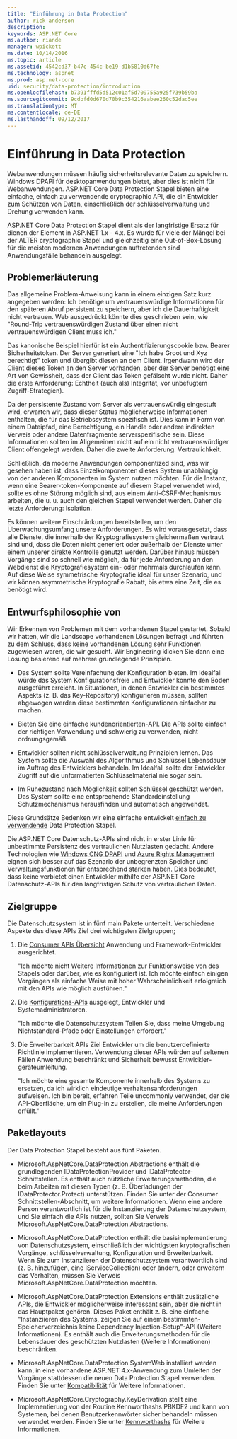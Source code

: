 ```yaml
---
title: "Einführung in Data Protection"
author: rick-anderson
description: 
keywords: ASP.NET Core
ms.author: riande
manager: wpickett
ms.date: 10/14/2016
ms.topic: article
ms.assetid: 4542cd37-b47c-454c-be19-d1b5810d67fe
ms.technology: aspnet
ms.prod: asp.net-core
uid: security/data-protection/introduction
ms.openlocfilehash: b7391fffd5d512c01af5d709755a925f739b59ba
ms.sourcegitcommit: 9cdbfd0d670d70b9c354216aabee260c52dad5ee
ms.translationtype: MT
ms.contentlocale: de-DE
ms.lasthandoff: 09/12/2017
---
```

# <a name="introduction-to-data-protection"></a>Einführung in Data Protection

Webanwendungen müssen häufig sicherheitsrelevante Daten zu speichern. Windows DPAPI für desktopanwendungen bietet, aber dies ist nicht für Webanwendungen. ASP.NET Core Data Protection Stapel bieten eine einfache, einfach zu verwendende cryptographic API, die ein Entwickler zum Schützen von Daten, einschließlich der schlüsselverwaltung und Drehung verwenden kann.

ASP.NET Core Data Protection Stapel dient als der langfristige Ersatz für dienen der <machineKey> Element in ASP.NET 1.x - 4.x. Es wurde für viele der Mängel bei der ALTER cryptographic Stapel und gleichzeitig eine Out-of-Box-Lösung für die meisten modernen Anwendungen auftretenden sind Anwendungsfälle behandeln ausgelegt.

## <a name="problem-statement"></a>Problemerläuterung

Das allgemeine Problem-Anweisung kann in einem einzigen Satz kurz angegeben werden: Ich benötige um vertrauenswürdige Informationen für den späteren Abruf persistent zu speichern, aber ich die Dauerhaftigkeit nicht vertrauen. Web ausgedrückt könnte dies geschrieben sein, wie "Round-Trip vertrauenswürdigen Zustand über einen nicht vertrauenswürdigen Client muss ich."

Das kanonische Beispiel hierfür ist ein Authentifizierungscookie bzw. Bearer Sicherheitstoken. Der Server generiert eine "Ich habe Groot und Xyz berechtigt" token und übergibt diesen an dem Client. Irgendwann wird der Client dieses Token an den Server vorhanden, aber der Server benötigt eine Art von Gewissheit, dass der Client das Token gefälscht wurde nicht. Daher die erste Anforderung: Echtheit (auch als) Integrität, vor unbefugtem Zugriff-Strategien).

Da der persistente Zustand vom Server als vertrauenswürdig eingestuft wird, erwarten wir, dass dieser Status möglicherweise Informationen enthalten, die für das Betriebssystem spezifisch ist. Dies kann in Form von einem Dateipfad, eine Berechtigung, ein Handle oder andere indirekten Verweis oder andere Datenfragmente serverspezifische sein. Diese Informationen sollten im Allgemeinen nicht auf ein nicht vertrauenswürdiger Client offengelegt werden. Daher die zweite Anforderung: Vertraulichkeit.

Schließlich, da moderne Anwendungen componentized sind, was wir gesehen haben ist, dass Einzelkomponenten dieses System unabhängig von der anderen Komponenten im System nutzen möchten. Für die Instanz, wenn eine Bearer-token-Komponente auf diesem Stapel verwendet wird, sollte es ohne Störung möglich sind, aus einem Anti-CSRF-Mechanismus arbeiten, die u. u. auch den gleichen Stapel verwendet werden. Daher die letzte Anforderung: Isolation.

Es können weitere Einschränkungen bereitstellen, um den Überwachungsumfang unsere Anforderungen. Es wird vorausgesetzt, dass alle Dienste, die innerhalb der Kryptografiesystem gleichermaßen vertraut sind und, dass die Daten nicht generiert oder außerhalb der Dienste unter einem unserer direkte Kontrolle genutzt werden. Darüber hinaus müssen Vorgänge sind so schnell wie möglich, da für jede Anforderung an den Webdienst die Kryptografiesystem ein- oder mehrmals durchlaufen kann. Auf diese Weise symmetrische Kryptografie ideal für unser Szenario, und wir können asymmetrische Kryptografie Rabatt, bis etwa eine Zeit, die es benötigt wird.

## <a name="design-philosophy"></a>Entwurfsphilosophie von

Wir Erkennen von Problemen mit dem vorhandenen Stapel gestartet. Sobald wir hatten, wir die Landscape vorhandenen Lösungen befragt und führten zu dem Schluss, dass keine vorhandenen Lösung sehr Funktionen zugewiesen waren, die wir gesucht. Wir Engineering klicken Sie dann eine Lösung basierend auf mehrere grundlegende Prinzipien.

* Das System sollte Vereinfachung der Konfiguration bieten. Im Idealfall würde das System Konfigurationsfreie und Entwickler konnte den Boden ausgeführt erreicht. In Situationen, in denen Entwickler ein bestimmtes Aspekts (z. B. das Key-Repository) konfigurieren müssen, sollten abgewogen werden diese bestimmten Konfigurationen einfacher zu machen.

* Bieten Sie eine einfache kundenorientierten-API. Die APIs sollte einfach der richtigen Verwendung und schwierig zu verwenden, nicht ordnungsgemäß.

* Entwickler sollten nicht schlüsselverwaltung Prinzipien lernen. Das System sollte die Auswahl des Algorithmus und Schlüssel Lebensdauer im Auftrag des Entwicklers behandeln. Im Idealfall sollte der Entwickler Zugriff auf die unformatierten Schlüsselmaterial nie sogar sein.

* Im Ruhezustand nach Möglichkeit sollten Schlüssel geschützt werden. Das System sollte eine entsprechende Standardeinstellung Schutzmechanismus herausfinden und automatisch angewendet.

Diese Grundsätze Bedenken wir eine einfache entwickelt [einfach zu verwendende](using-data-protection.md) Data Protection Stapel.

Die ASP.NET Core Datenschutz-APIs sind nicht in erster Linie für unbestimmte Persistenz des vertraulichen Nutzlasten gedacht. Andere Technologien wie [Windows CNG DPAPI](https://msdn.microsoft.com/library/windows/desktop/hh706794%28v=vs.85%29.aspx) und [Azure Rights Management](https://docs.microsoft.com/rights-management/) eignen sich besser auf das Szenario der unbegrenzten Speicher und Verwaltungsfunktionen für entsprechend starken haben. Dies bedeutet, dass keine verbietet einen Entwickler mithilfe der ASP.NET Core Datenschutz-APIs für den langfristigen Schutz von vertraulichen Daten.

## <a name="audience"></a>Zielgruppe

Die Datenschutzsystem ist in fünf main Pakete unterteilt. Verschiedene Aspekte des diese APIs Ziel drei wichtigsten Zielgruppen;

1. Die [Consumer APIs Übersicht](consumer-apis/overview.md) Anwendung und Framework-Entwickler ausgerichtet.

   "Ich möchte nicht Weitere Informationen zur Funktionsweise von des Stapels oder darüber, wie es konfiguriert ist. Ich möchte einfach einigen Vorgängen als einfache Weise mit hoher Wahrscheinlichkeit erfolgreich mit den APIs wie möglich ausführen."

2. Die [Konfigurations-APIs](configuration/overview.md) ausgelegt, Entwickler und Systemadministratoren.

   "Ich möchte die Datenschutzsystem Teilen Sie, dass meine Umgebung Nichtstandard-Pfade oder Einstellungen erfordert."

3. Die Erweiterbarkeit APIs Ziel Entwickler um die benutzerdefinierte Richtlinie implementieren. Verwendung dieser APIs würden auf seltenen Fällen Anwendung beschränkt und Sicherheit bewusst Entwickler-geräteumleitung.

   "Ich möchte eine gesamte Komponente innerhalb des Systems zu ersetzen, da ich wirklich eindeutige verhaltensanforderungen aufweisen. Ich bin bereit, erfahren Teile uncommonly verwendet, der die API-Oberfläche, um ein Plug-in zu erstellen, die meine Anforderungen erfüllt."

## <a name="package-layout"></a>Paketlayouts

Der Data Protection Stapel besteht aus fünf Paketen.

* Microsoft.AspNetCore.DataProtection.Abstractions enthält die grundlegenden IDataProtectionProvider und IDataProtector-Schnittstellen. Es enthält auch nützliche Erweiterungsmethoden, die beim Arbeiten mit diesen Typen (z. B. Überladungen der IDataProtector.Protect) unterstützen. Finden Sie unter der Consumer Schnittstellen-Abschnitt, um weitere Informationen. Wenn eine andere Person verantwortlich ist für die Instanziierung der Datenschutzsystem, und Sie einfach die APIs nutzen, sollten Sie Verweis Microsoft.AspNetCore.DataProtection.Abstractions.

* Microsoft.AspNetCore.DataProtection enthält die basisimplementierung von Datenschutzsystem, einschließlich der wichtigsten kryptografischen Vorgänge, schlüsselverwaltung, Konfiguration und Erweiterbarkeit. Wenn Sie zum Instanziieren der Datenschutzsystem verantwortlich sind (z. B. hinzufügen, eine IServiceCollection) oder ändern, oder erweitern das Verhalten, müssen Sie Verweis Microsoft.AspNetCore.DataProtection möchten.

* Microsoft.AspNetCore.DataProtection.Extensions enthält zusätzliche APIs, die Entwickler möglicherweise interessant sein, aber die nicht in das Hauptpaket gehören. Dieses Paket enthält z. B. eine einfache "Instanziieren des Systems, zeigen Sie auf einem bestimmten-Speicherverzeichnis keine Dependency Injection-Setup"-API (Weitere Informationen). Es enthält auch die Erweiterungsmethoden für die Lebensdauer des geschützten Nutzlasten (Weitere Informationen) beschränken.

* Microsoft.AspNetCore.DataProtection.SystemWeb installiert werden kann, in eine vorhandene ASP.NET 4.x-Anwendung zum Umleiten der <machineKey> Vorgänge stattdessen die neuen Data Protection Stapel verwenden. Finden Sie unter [Kompatibilität](compatibility/replacing-machinekey.md#compatibility-replacing-machinekey) für Weitere Informationen.

* Microsoft.AspNetCore.Cryptography.KeyDerivation stellt eine Implementierung von der Routine Kennworthashs PBKDF2 und kann von Systemen, bei denen Benutzerkennwörter sicher behandeln müssen verwendet werden. Finden Sie unter [Kennworthashs](consumer-apis/password-hashing.md) für Weitere Informationen.
